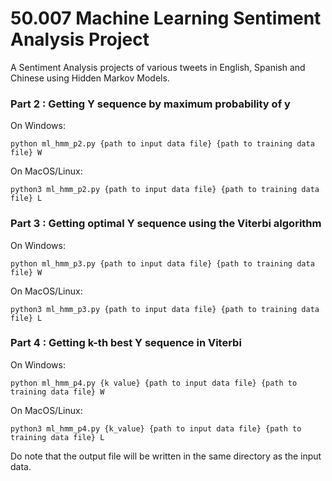 # 50.007 Machine Learning Sentiment Analysis Project

A Sentiment Analysis projects of various tweets in English, Spanish and Chinese using Hidden Markov Models.


### Part 2 : Getting Y sequence by maximum probability of y

On Windows:
````
python ml_hmm_p2.py {path to input data file} {path to training data file} W
````
On MacOS/Linux:
````
python3 ml_hmm_p2.py {path to input data file} {path to training data file} L
````


### Part 3 : Getting optimal Y sequence using the Viterbi algorithm


On Windows:
````
python ml_hmm_p3.py {path to input data file} {path to training data file} W
````
On MacOS/Linux:
````
python3 ml_hmm_p3.py {path to input data file} {path to training data file} L
````


### Part 4 : Getting k-th best Y sequence in Viterbi
On Windows:
````
python ml_hmm_p4.py {k value} {path to input data file} {path to training data file} W
````
On MacOS/Linux:
````
python3 ml_hmm_p4.py {k_value} {path to input data file} {path to training data file} L
````

Do note that the output file will be written in the same directory as the input data.

